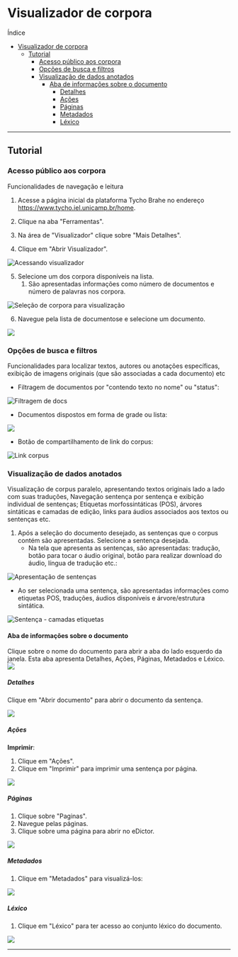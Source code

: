 # Visualizador de corpora

Índice

- [Visualizador de corpora](#visualizador-de-corpora)
  - [Tutorial](#tutorial)
    - [Acesso público aos corpora](#acesso-público-aos-corpora)
    - [Opções de busca e filtros](#opções-de-busca-e-filtros)
    - [Visualização de dados anotados](#visualização-de-dados-anotados)
      - [Aba de informações sobre o documento](#aba-de-informações-sobre-o-documento)
        - [Detalhes](#detalhes)
        - [Ações](#ações)
        - [Páginas](#páginas)
        - [Metadados](#metadados)
        - [Léxico](#léxico)

---

<!--FUNCIONALIDADES DISPOSTAS NA PÁGINA DE FERRAMENTAS:

- Modos de visualização configuráveis, permitindo alternar entre diferentes camadas de anotação (diplomática, interpretativa, modernizada).
- Segurança de dados e proteção de direitos autorais, restringindo downloads e metadados sensíveis quando necessário.
- Acesso aos metadados dos documentos, incluindo autor, período e descrição do corpus.
- Integração com links externos, como DOIs ou repositórios no GitHub, quando disponibilizados.


-->

## Tutorial

### Acesso público aos corpora

Funcionalidades de navegação e leitura

1. Acesse a página inicial da plataforma Tycho Brahe no endereço <https://www.tycho.iel.unicamp.br/home>.

2. Clique na aba "Ferramentas".
3. Na área de "Visualizador" clique sobre "Mais Detalhes".
4. Clique em "Abrir Visualizador".

![Acessando visualizador](./images/vu/visualizador_1.jpg)

5. Selecione um dos corpora disponíveis na lista.
   1. São apresentadas informações como número de documentos e número de palavras nos corpora.

![Seleção de corpora para visualização](./images/vu/visualizador_2.jpg)

6. Navegue pela lista de documentose e selecione um documento.

![](./images/vu/visualizador_3.jpg)

### Opções de busca e filtros

Funcionalidades para localizar textos, autores ou anotações específicas, exibição de imagens originais (que são associadas a cada documento) etc

- Filtragem de documentos por "contendo texto no nome" ou "status":

![Filtragem de docs](./images/vu/visualizador_4.jpg)
<!--REVISAR IMAGEM: FILTRO NÃO FUNCIONOU-->

- Documentos dispostos em forma de grade ou lista:

![](./images/vu/visualizador_5.jpg)

- Botão de compartilhamento de link do corpus:

![Link corpus](./images/vu/visualizador_6.jpg)

### Visualização de dados anotados

Visualização de corpus paralelo, apresentando textos originais lado a lado com suas traduções, Navegação sentença por sentença e exibição individual de sentenças; Etiquetas morfossintáticas (POS), árvores sintáticas e camadas de edição, links para áudios associados aos textos ou sentenças etc.

1. Após a seleção do documento desejado, as sentenças que o corpus contém são apresentadas. Selecione a sentença desejada.
   - Na tela que apresenta as sentenças, são apresentadas: tradução, botão para tocar o áudio original, botão para realizar download do áudio, língua de tradução etc.:

![Apresentação de sentenças](./images/vu/visualizador_7.jpg)

- Ao ser selecionada uma sentença, são apresentadas informações como etiquetas POS, traduções, áudios disponíveis e árvore/estrutura sintática.

![Sentença - camadas etiquetas](./images/vu/visualizador_8.jpg)

#### Aba de informações sobre o documento

Clique sobre o nome do documento para abrir a aba do lado esquerdo da janela. Esta aba apresenta Detalhes, Ações, Páginas, Metadados e Léxico.
![](./images/vu/visualizador_9.jpg)

##### Detalhes

Clique em "Abrir documento" para abrir o documento da sentença.

![](./images/vu/visualizador_10.jpg)

##### Ações

**Imprimir**:

1. Clique em "Ações".
2. Clique em "Imprimir" para imprimir uma sentença por página.

![](./images/vu/visualizador_11.jpg)

##### Páginas

1. Clique sobre "Paginas".
2. Navegue pelas páginas.
3. Clique sobre uma página para abrir no eDictor.

![](./images/vu/visualizador_12.jpg)

##### Metadados

1. Clique em "Metadados" para visualizá-los:

![](./images/vu/visualizador_13.jpg)

##### Léxico

1. Clique em "Léxico" para ter acesso ao conjunto léxico do documento.

![](./images/vu/visualizador_14.jpg)

---
